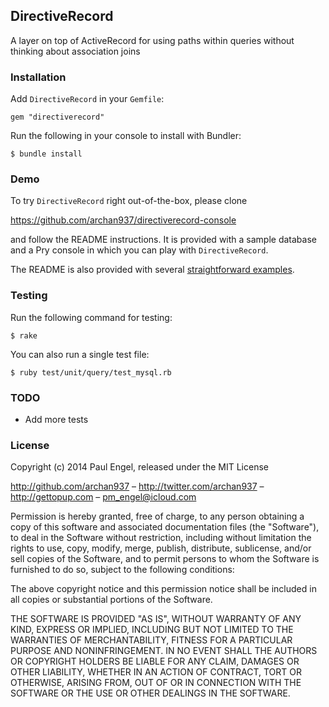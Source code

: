 ## DirectiveRecord

A layer on top of ActiveRecord for using paths within queries without thinking about association joins

### Installation

Add `DirectiveRecord` in your `Gemfile`:

    gem "directiverecord"

Run the following in your console to install with Bundler:

    $ bundle install

### Demo

To try `DirectiveRecord` right out-of-the-box, please clone

https://github.com/archan937/directiverecord-console

and follow the README instructions. It is provided with a sample database and a Pry console in which you can play with `DirectiveRecord`.

The README is also provided with several [straightforward examples](https://github.com/archan937/directiverecord-console#using-the-console).

### Testing

Run the following command for testing:

    $ rake

You can also run a single test file:

    $ ruby test/unit/query/test_mysql.rb

### TODO

* Add more tests

### License

Copyright (c) 2014 Paul Engel, released under the MIT License

http://github.com/archan937 – http://twitter.com/archan937 – http://gettopup.com – pm_engel@icloud.com

Permission is hereby granted, free of charge, to any person obtaining a copy of this software and associated documentation files (the "Software"), to deal in the Software without restriction, including without limitation the rights to use, copy, modify, merge, publish, distribute, sublicense, and/or sell copies of the Software, and to permit persons to whom the Software is furnished to do so, subject to the following conditions:

The above copyright notice and this permission notice shall be included in all copies or substantial portions of the Software.

THE SOFTWARE IS PROVIDED "AS IS", WITHOUT WARRANTY OF ANY KIND, EXPRESS OR IMPLIED, INCLUDING BUT NOT LIMITED TO THE WARRANTIES OF MERCHANTABILITY, FITNESS FOR A PARTICULAR PURPOSE AND NONINFRINGEMENT. IN NO EVENT SHALL THE AUTHORS OR COPYRIGHT HOLDERS BE LIABLE FOR ANY CLAIM, DAMAGES OR OTHER LIABILITY, WHETHER IN AN ACTION OF CONTRACT, TORT OR OTHERWISE, ARISING FROM, OUT OF OR IN CONNECTION WITH THE SOFTWARE OR THE USE OR OTHER DEALINGS IN THE SOFTWARE.
